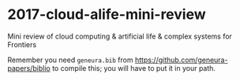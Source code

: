 # 2017-cloud-alife-mini-review

Mini review of cloud computing &amp; artificial life &amp; complex systems for Frontiers

Remember you need `geneura.bib` from
https://github.com/geneura-papers/biblio to compile this; you will
have to put it in your path. 
